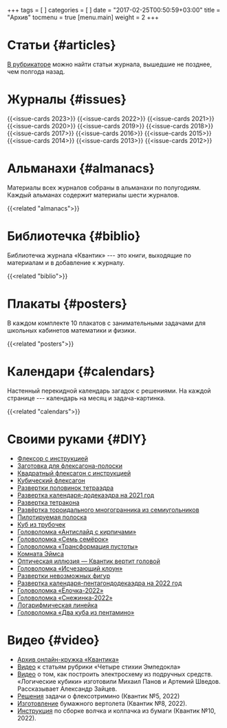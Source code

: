+++
tags = [
]
categories = [
]
date = "2017-02-25T00:50:59+03:00"
title = "Архив"
tocmenu = true
[menu.main]
    weight = 2
+++

# Статьи {#articles}
[В рубрикаторе](http://old.kvantik.com/art/index.html) можно найти статьи журнала, вышедшие не позднее, чем полгода назад.

# Журналы {#issues}
{{<issue-cards 2023>}}
{{<issue-cards 2022>}}
{{<issue-cards 2021>}}
{{<issue-cards 2020>}}
{{<issue-cards 2019>}}
{{<issue-cards 2018>}}
{{<issue-cards 2017>}}
{{<issue-cards 2016>}}
{{<issue-cards 2015>}}
{{<issue-cards 2014>}}
{{<issue-cards 2013>}}
{{<issue-cards 2012>}}

# Альманахи {#almanacs}

Материалы всех журналов собраны в альманахи по полугодиям. Каждый альманах содержит материалы шести журналов.

{{<related "almanacs">}}

# Библиотечка {#biblio}

Библиотечка журнала «Квантик» --- это книги, выходящие по материалам и в добавление к журналу.

{{<related "biblio">}}

# Плакаты {#posters}

В каждом комплекте 10 плакатов с занимательными задачами для школьных кабинетов математики и физики.

{{<related "posters">}}

# Календари {#calendars}

Настенный перекидной календарь загадок с решениями. На каждой странице --- календарь на месяц и задача-картинка.

{{<related "calendars">}}


# Своими руками {#DIY}

- [Флексор с инструкцией](/extra/flexor.pdf)
- [Заготовка для флексагона-полоски](/extra/flexagon_short.pdf)
- [Квадратный флексагон с инструкцией](/extra/flexagon_square.pdf)
- [Кубический флексагон](https://old.kvantik.com/art/files/pdf/2012-06.16-18.pdf)
- [Развертки половинок тетраэдра](/extra/tetrahedron-halves.pdf)
- [Развертка календаря-додекаэдра на 2021 год](/extra/calendar-dodecahedron-2021.pdf)
- [Развертка тетракона](/extra/tetracon.pdf)
- [Развёртка тороидального многогранника из семиугольников](/extra/heptadodecahedron-fold.pdf)
- [Пилотируемая полоска](/extra/poloska.pdf)
- [Куб из трубочек](/extra/straw-cube.pdf)
- [Головоломка «Антислайд с кирпичами»](/extra/antislide.pdf)
- [Головоломка «Семь семёрок»](/extra/7-7.pdf)
- [Головоломка «Трансформация пустоты»](/extra/pustota.pdf)
- [Комната Эймса](https://old.kvantik.com/art/files/pdf/2012-02.12-18.pdf)
- [Оптическая иллюзия — Квантик вертит головой](https://old.kvantik.com/art/files/pdf/2012-09.16-18.pdf)
- [Головоломка «Исчезающий клоун»](https://old.kvantik.com/art/files/pdf/2012-07.15-18.pdf)
- [Развертки невозможных фигур](https://old.kvantik.com/art/files/pdf/2012-10.14-19.pdf)
- [Развертка календаря-пентагондодекаэдра на 2022 год](https://kvantik.com/extra/pentagon.pdf)
- [Головоломка «Ёлочка-2022»](https://kvantik.com/extra/elochka2022.pdf)
- [Головоломка «Снежинка-2022»](https://kvantik.com/extra/sneg.pdf)
- [Логарифмическая линейка](https://kvantik.com/extra/rule.pdf)
- [Головоломка «Два куба из пентамино»](https://kvantik.com/extra/2-kuba.pdf)



# Видео {#video}

- [Архив онлайн-кружка «Квантика»](/online)
- [Видео](http://www.youtube.com/playlist?list=PLrjlKdQ24UtJOU_hY7W1OVtUhEIgy4Miw) к статьям рубрики «Четыре стихии Эмпедокла»
- [Видео](http://zadachi.mccme.ru/misc/adpk/) о том, как построить электросхему из подручных средств. «Логические кубики» изготовили Михаил Панов и Артемий Шведов. Рассказывает Александр Зайцев.
- [Решения](https://kvan.tk/trimino-video) задачи о флексотримино (Квантик №5, 2022)
- [Изготовление](https://kvan.tk/copter-video) бумажного вертолета (Квантик №8, 2022).
- [Инструкция](https://kvan.tk/spincap) по сборке волчка и колпачка из бумаги (Квантик №10, 2022).
